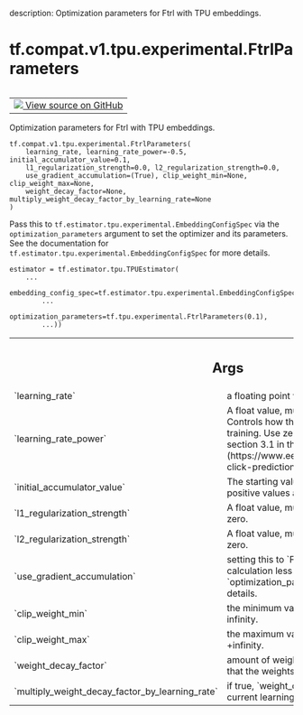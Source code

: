 description: Optimization parameters for Ftrl with TPU embeddings.

<div itemscope itemtype="http://developers.google.com/ReferenceObject">
<meta itemprop="name" content="tf.compat.v1.tpu.experimental.FtrlParameters" />
<meta itemprop="path" content="Stable" />
<meta itemprop="property" content="__init__"/>
</div>

# tf.compat.v1.tpu.experimental.FtrlParameters

<!-- Insert buttons and diff -->

<table class="tfo-notebook-buttons tfo-api nocontent" align="left">
<td>
  <a target="_blank" href="https://github.com/tensorflow/tensorflow/blob/r2.3/tensorflow/python/tpu/tpu_embedding.py#L551-L630">
    <img src="https://www.tensorflow.org/images/GitHub-Mark-32px.png" />
    View source on GitHub
  </a>
</td>
</table>



Optimization parameters for Ftrl with TPU embeddings.

<pre class="devsite-click-to-copy prettyprint lang-py tfo-signature-link">
<code>tf.compat.v1.tpu.experimental.FtrlParameters(
    learning_rate, learning_rate_power=-0.5, initial_accumulator_value=0.1,
    l1_regularization_strength=0.0, l2_regularization_strength=0.0,
    use_gradient_accumulation=(True), clip_weight_min=None, clip_weight_max=None,
    weight_decay_factor=None, multiply_weight_decay_factor_by_learning_rate=None
)
</code></pre>



<!-- Placeholder for "Used in" -->

Pass this to `tf.estimator.tpu.experimental.EmbeddingConfigSpec` via the
`optimization_parameters` argument to set the optimizer and its parameters.
See the documentation for `tf.estimator.tpu.experimental.EmbeddingConfigSpec`
for more details.

```
estimator = tf.estimator.tpu.TPUEstimator(
    ...
    embedding_config_spec=tf.estimator.tpu.experimental.EmbeddingConfigSpec(
        ...
        optimization_parameters=tf.tpu.experimental.FtrlParameters(0.1),
        ...))
```

<!-- Tabular view -->
 <table class="responsive fixed orange">
<colgroup><col width="214px"><col></colgroup>
<tr><th colspan="2"><h2 class="add-link">Args</h2></th></tr>

<tr>
<td>
`learning_rate`
</td>
<td>
a floating point value. The learning rate.
</td>
</tr><tr>
<td>
`learning_rate_power`
</td>
<td>
A float value, must be less or equal to zero.
Controls how the learning rate decreases during training. Use zero for
a fixed learning rate. See section 3.1 in the
[paper](https://www.eecs.tufts.edu/~dsculley/papers/ad-click-prediction.pdf).
</td>
</tr><tr>
<td>
`initial_accumulator_value`
</td>
<td>
The starting value for accumulators.
Only zero or positive values are allowed.
</td>
</tr><tr>
<td>
`l1_regularization_strength`
</td>
<td>
A float value, must be greater than or
equal to zero.
</td>
</tr><tr>
<td>
`l2_regularization_strength`
</td>
<td>
A float value, must be greater than or
equal to zero.
</td>
</tr><tr>
<td>
`use_gradient_accumulation`
</td>
<td>
setting this to `False` makes embedding
gradients calculation less accurate but faster. Please see
`optimization_parameters.proto` for details.
for details.
</td>
</tr><tr>
<td>
`clip_weight_min`
</td>
<td>
the minimum value to clip by; None means -infinity.
</td>
</tr><tr>
<td>
`clip_weight_max`
</td>
<td>
the maximum value to clip by; None means +infinity.
</td>
</tr><tr>
<td>
`weight_decay_factor`
</td>
<td>
amount of weight decay to apply; None means that the
weights are not decayed.
</td>
</tr><tr>
<td>
`multiply_weight_decay_factor_by_learning_rate`
</td>
<td>
if true,
`weight_decay_factor` is multiplied by the current learning rate.
</td>
</tr>
</table>




